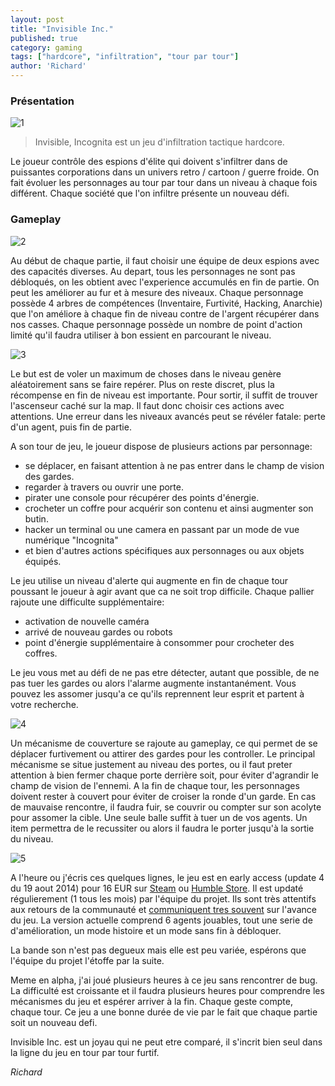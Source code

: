 ```yaml
---
layout: post
title: "Invisible Inc."
published: true
category: gaming
tags: ["hardcore", "infiltration", "tour par tour"]
author: 'Richard'
---
```


### Pr&eacute;sentation

![1](http://cdn.akamai.steamstatic.com/steam/apps/243970/ss_1952455d229787ece8cffdf82c4f09c12c8125af.1920x1080.jpg)

> Invisible, Incognita est un jeu d'infiltration tactique hardcore.

Le joueur contr&ocirc;le des espions d'&eacute;lite qui doivent s'infiltrer dans de puissantes corporations dans un univers retro / cartoon / guerre froide. On fait &eacute;voluer les personnages au tour par tour dans un niveau &agrave; chaque fois diff&eacute;rent. Chaque soci&eacute;t&eacute; que l'on infiltre pr&eacute;sente un nouveau d&eacute;fi.

### Gameplay

![2](https://steamcommunity.com/linkfilter/?url=http://cdn.akamai.steamstatic.com/steam/apps/243970/ss_ced622009a1b1afbfafed57b01d2decf7a4cdfc6.1920x1080.jpg)

Au d&eacute;but de chaque partie, il faut choisir une &eacute;quipe de deux espions avec des capacit&eacute;s diverses. Au depart, tous les personnages ne sont pas d&eacute;bloqu&eacute;s, on les obtient avec l'experience accumul&eacute;s en fin de partie. On peut les am&eacute;liorer au fur et &agrave; mesure des niveaux. Chaque personnage poss&egrave;de 4 arbres de comp&eacute;tences (Inventaire, Furtivit&eacute;, Hacking, Anarchie) que l'on am&eacute;liore &agrave; chaque fin de niveau contre de l'argent r&eacute;cup&eacute;rer dans nos casses. Chaque personnage poss&egrave;de un nombre de point d'action limit&eacute; qu'il faudra utiliser &agrave; bon essient en parcourant le niveau.

![3](http://cdn.akamai.steamstatic.com/steam/apps/243970/ss_11af98088c8e3c1017ac2024d9b4d9411b39d813.1920x1080.jpg)

Le but est de voler un maximum de choses dans le niveau gen&egrave;re al&eacute;atoirement sans se faire rep&eacute;rer. Plus on reste discret, plus la r&eacute;compense en fin de niveau est importante. Pour sortir, il suffit de trouver l'ascenseur cach&eacute; sur la map. Il faut donc choisir ces actions avec attentions. Une erreur dans les niveaux avanc&eacute;s peut se r&eacute;v&eacute;ler fatale: perte d'un agent, puis fin de partie.

A son tour de jeu, le joueur dispose de plusieurs actions par personnage:

- se d&eacute;placer, en faisant attention &agrave; ne pas entrer dans le champ de vision des gardes.
- regarder &agrave; travers ou ouvrir une porte.
- pirater une console pour r&eacute;cup&eacute;rer des points d'&eacute;nergie.
- crocheter un coffre pour acqu&eacute;rir son contenu et ainsi augmenter son butin.
- hacker un terminal ou une camera en passant par un mode de vue num&eacute;rique "Incognita"
- et bien d'autres actions sp&eacute;cifiques aux personnages ou aux objets &eacute;quip&eacute;s.

Le jeu utilise un niveau d'alerte qui augmente en fin de chaque tour poussant le joueur &agrave; agir avant que ca ne soit trop difficile. Chaque pallier rajoute une difficulte suppl&eacute;mentaire:

- activation de nouvelle cam&eacute;ra
- arriv&eacute; de nouveau gardes ou robots
- point d'&eacute;nergie suppl&eacute;mentaire &agrave; consommer pour crocheter des coffres.

Le jeu vous met au d&eacute;fi de ne pas etre d&eacute;tecter, autant que possible, de ne pas tuer les gardes ou alors l'alarme augmente instantan&eacute;ment. Vous pouvez les assomer jusqu'a ce qu'ils reprennent leur esprit et partent &agrave; votre recherche.

![4](http://cdn.akamai.steamstatic.com/steam/apps/243970/ss_74e18e9b00e1adb905daff1c83a4ed53a95e4a7d.1920x1080.jpg)

Un m&eacute;canisme de couverture se rajoute au gameplay, ce qui permet de se d&eacute;placer furtivement ou attirer des gardes pour les controller. Le principal m&eacute;canisme se situe justement au niveau des portes, ou il faut preter attention &agrave; bien fermer chaque porte derri&egrave;re soit, pour &eacute;viter d'agrandir le champ de vision de l'ennemi. A la fin de chaque tour, les personnages doivent rester &agrave; couvert pour &eacute;viter de croiser la ronde d'un garde. En cas de mauvaise rencontre, il faudra fuir, se couvrir ou compter sur son acolyte pour assomer la cible. Une seule balle suffit &agrave; tuer un de vos agents. Un item permettra de le recussiter ou alors il faudra le porter jusqu'&agrave; la sortie du niveau.

![5](http://cdn.akamai.steamstatic.com/steam/apps/243970/ss_dc3f42a29961e8940dc1ad0e2d6b41615d086115.1920x1080.jpg)

A l'heure ou j'&eacute;cris ces quelques lignes, le jeu est en early access (update 4 du 19 aout 2014) pour  16 EUR sur [Steam](http://store.steampowered.com/app/243970/) ou [Humble Store](https://www.humblebundle.com/store/p/invisibleinc_storefront). Il est updat&eacute; r&eacute;gulierement (1 tous les mois) par l'&eacute;quipe du projet. Ils sont tr&egrave;s attentifs aux retours de la communaut&eacute; et [communiquent tres souvent](http://forums.kleientertainment.com/forum/41-invisible-inc-early-access-general-discussion-and-strategies/) sur l'avance du jeu. La version actuelle comprend 6 agents jouables, tout une serie de d'am&eacute;lioration, un mode histoire et un mode sans fin &agrave; d&eacute;bloquer.

La bande son n'est pas degueux mais elle est peu vari&eacute;e, esp&eacute;rons que l'&eacute;quipe du projet l'&eacute;toffe par la suite.

Meme en alpha, j'ai jou&eacute; plusieurs heures &agrave; ce jeu sans rencontrer de bug. La difficult&eacute; est croissante et il faudra plusieurs heures pour comprendre les m&eacute;canismes du jeu et esp&eacute;rer arriver &agrave; la fin. Chaque geste compte, chaque tour. Ce jeu a une bonne dur&eacute;e de vie par le fait que chaque partie soit un nouveau defi.

Invisible Inc. est un joyau qui ne peut etre compar&eacute;, il s'incrit bien seul dans la ligne du jeu en tour par tour furtif.

*Richard*
